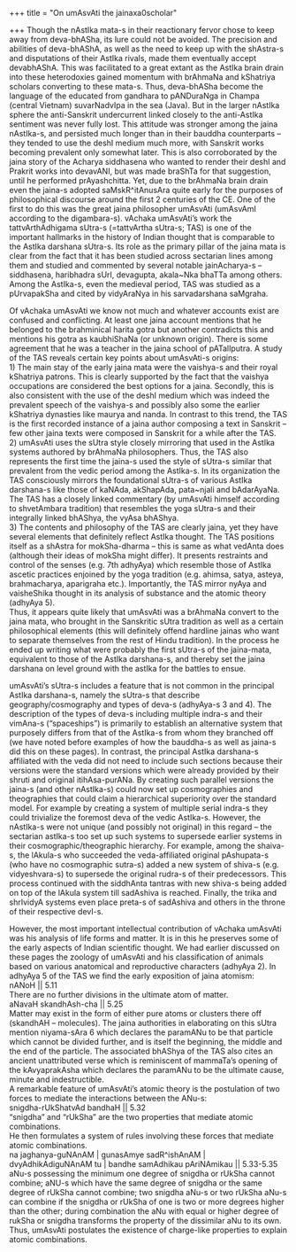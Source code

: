 +++
title = "On umAsvAti the jainaxa0scholar"

+++
Though the nAstIka mata-s in their reactionary fervor chose to keep away
from deva-bhASha, its lure could not be avoided. The precision and
abilities of deva-bhAShA, as well as the need to keep up with the
shAstra-s and disputations of their AstIka rivals, made them eventually
accept devabhAShA. This was facilitated to a great extant as the AstIka
brain drain into these heterodoxies gained momentum with brAhmaNa and
kShatriya scholars converting to these mata-s. Thus, deva-bhASha become
the language of the educated from gandhara to pANDuraNga in Champa
(central Vietnam) suvarNadvIpa in the sea (Java). But in the larger
nAstIka sphere the anti-Sanskrit undercurrent linked closely to the
anti-AstIka sentiment was never fully lost. This attitude was stronger
among the jaina nAstIka-s, and persisted much longer than in their
bauddha counterparts – they tended to use the deshI medium much more,
with Sanskrit works becoming prevalent only somewhat later. This is also
corroborated by the jaina story of the Acharya siddhasena who wanted to
render their deshI and Prakrit works into devavANI, but was made braShTa
for that suggestion, until he performed prAyashchitta. Yet, due to the
brAhmaNa brain drain even the jaina-s adopted saMskR^itAnusAra quite
early for the purposes of philosophical discourse around the first 2
centuries of the CE. One of the first to do this was the great jaina
philosopher umAsvAti (umAsvAmI according to the digambara-s). vAchaka
umAsvAti’s work the tattvArthAdhigama sUtra-s (=tattvArtha sUtra-s; TAS)
is one of the important hallmarks in the history of Indian thought that
is comparable to the AstIka darshana sUtra-s. Its role as the primary
pillar of the jaina mata is clear from the fact that it has been studied
across sectarian lines among them and studied and commented by several
notable jainAcharya-s – siddhasena, haribhadra sUrI, devagupta,
akala\~Nka bhaTTa among others. Among the AstIka-s, even the medieval
period, TAS was studied as a pUrvapakSha and cited by vidyAraNya in his
sarvadarshana saMgraha.

Of vAchaka umAsvAti we know not much and whatever accounts exist are
confused and conflicting. At least one jaina account mentions that he
belonged to the brahminical harita gotra but another contradicts this
and mentions his gotra as kaubhiShaNa (or unknown origin). There is some
agreement that he was a teacher in the jaina school of pATalIputra. A
study of the TAS reveals certain key points about umAsvAti-s origins:  
1\) The main stay of the early jaina mata were the vaishya-s and their
royal kShatriya patrons. This is clearly supported by the fact that the
vaishya occupations are considered the best options for a jaina.
Secondly, this is also consistent with the use of the deshI medium which
was indeed the prevalent speech of the vaishya-s and possibly also some
the earlier kShatriya dynasties like maurya and nanda. In contrast to
this trend, the TAS is the first recorded instance of a jaina author
composing a text in Sanskrit – few other jaina texts were composed in
Sanskrit for a while after the TAS.  
2\) umAsvAti uses the sUtra style closely mirroring that used in the
AstIka systems authored by brAhmaNa philosophers. Thus, the TAS also
represents the first time the jaina-s used the style of sUtra-s similar
that prevalent from the vedic period among the AstIka-s. In its
organization the TAS consciously mirrors the foundational sUtra-s of
various AstIka darshana-s like those of kaNAda, akShapAda, pata\~njali
and bAdarAyaNa. The TAS has a closely linked commentary (by umAsvAti
himself according to shvetAmbara tradition) that resembles the yoga
sUtra-s and their integrally linked bhAShya, the vyAsa bhAShya.  
3\) The contents and philosophy of the TAS are clearly jaina, yet they
have several elements that definitely reflect AstIka thought. The TAS
positions itself as a shAstra for mokSha-dharma – this is same as what
vedAnta does (although their ideas of mokSha might differ). It presents
restraints and control of the senses (e.g. 7th adhyAya) which resemble
those of AstIka ascetic practices enjoined by the yoga tradition (e.g.
ahimsa, satya, asteya, brahmacharya, aparigraha etc.). Importantly, the
TAS mirror nyAya and vaisheShika thought in its analysis of substance
and the atomic theory (adhyAya 5).  
Thus, it appears quite likely that umAsvAti was a brAhmaNa convert to
the jaina mata, who brought in the Sanskritic sUtra tradition as well as
a certain philosophical elements (this will definitely offend hardline
jainas who want to separate themselves from the rest of Hindu
tradition). In the process he ended up writing what were probably the
first sUtra-s of the jaina-mata, equivalent to those of the AstIka
darshana-s, and thereby set the jaina darshana on level ground with the
astIka for the battles to ensue.

umAsvAti’s sUtra-s includes a feature that is not common in the
principal AstIka darshana-s, namely the sUtra-s that describe
geography/cosmography and types of deva-s (adhyAya-s 3 and 4). The
description of the types of deva-s including multiple indra-s and their
vimAna-s (“spaceships”) is primarily to establish an alternative system
that purposely differs from that of the AstIka-s from whom they branched
off (we have noted before examples of how the bauddha-s as well as
jaina-s did this on these pages). In contrast, the principal AstIka
darshana-s affiliated with the veda did not need to include such
sections because their versions were the standard versions which were
already provided by their shruti and original itihAsa-purANa. By
creating such parallel versions the jaina-s (and other nAstIka-s) could
now set up cosmographies and theographies that could claim a
hierarchical superiority over the standard model. For example by
creating a system of multiple serial indra-s they could trivialize the
foremost deva of the vedic AstIka-s. However, the nAstIka-s were not
unique (and possibly not original) in this regard – the sectarian
astIka-s too set up such systems to supersede earlier systems in their
cosmographic/theographic hierarchy. For example, among the shaiva-s, the
lAkula-s who succeeded the veda-affiliated original pAshupata-s (who
have no cosmographic sutra-s) added a new system of shiva-s (e.g.
vidyeshvara-s) to supersede the original rudra-s of their predecessors.
This process continued with the siddhAnta tantras with new shiva-s being
added on top of the lAkula system till sadAshiva is reached. Finally,
the trika and shrIvidyA systems even place preta-s of sadAshiva and
others in the throne of their respective devI-s.

However, the most important intellectual contribution of vAchaka
umAsvAti was his analysis of life forms and matter. It is in this he
preserves some of the early aspects of Indian scientific thought. We had
earlier discussed on these pages the zoology of umAsvAti and his
classification of animals based on various anatomical and reproductive
characters (adhyAya 2). In adhyAya 5 of the TAS we find the early
exposition of jaina atomism:  
nANoH || 5.11  
There are no further divisions in the ultimate atom of matter.  
aNavaH skandhAsh-cha || 5.25  
Matter may exist in the form of either pure atoms or clusters there off
(skandhAH – molecules). The jaina authorities in elaborating on this
sUtra mention niyama-sAra 6 which declares the paramANu to be that
particle which cannot be divided further, and is itself the beginning,
the middle and the end of the particle. The associated bhAShya of the
TAS also cites an ancient unattributed verse which is reminiscent of
mammaTa’s opening of the kAvyaprakAsha which declares the paramANu to be
the ultimate cause, minute and indestructible.  
A remarkable feature of umAsvAti’s atomic theory is the postulation of
two forces to mediate the interactions between the ANu-s:  
snigdha-rUkShatvAd bandhaH || 5.32  
“snigdha” and “rUkSha” are the two properties that mediate atomic
combinations.  
He then formulates a system of rules involving these forces that mediate
atomic combinations.  
na jaghanya-guNAnAM | gunasAmye sadR^ishAnAM | dvyAdhikAdiguNAnAM tu |
bandhe samAdhikau pAriNAmikau || 5.33-5.35  
aNu-s possessing the minimum one degree of snigdha or rUkSha cannot
combine; aNU-s which have the same degree of snigdha or the same degree
of rUkSha cannot combine; two snigdha aNu-s or two rUkSha aNu-s can
combine if the snigdha or rUkSha of one is two or more degrees higher
than the other; during combination the aNu with equal or higher degree
of rukSha or snigdha transforms the property of the dissimilar aNu to
its own. Thus, umAsvAti postulates the existence of charge-like
properties to explain atomic combinations.
